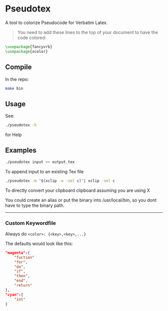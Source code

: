 # Pseudotex
A tool to colorize Pseudocode for Verbatim Latex.

> You need to add these lines to the top of your document to have the code colored:
```latex
\usepackage{fancyvrb}
\usepackage{xcolor}
```

## Compile
In the repo:
```sh
make bin
```

## Usage
See:
```sh
./pseudotex -h
```
for Help

## Examples

```sh
./pseudotex input >> output.tex
```
To append input to an existing Tex file

```sh
./pseudotex -m "$(xclip -o -sel c)"| xclip -sel c
```
To directly convert your clipboard clipboard assuming you are using X

You could create an alias or put the binary into /usr/local/bin, so you dont have to type the binary path.

---
### Custom Keywordfile
Always do ```<color>: {<key>,<key>,...}```

The defaults would look like this:

```json
"magenta":{
    "fuction"
    "for",
    "do",
    "if",
    "then",
    "end",
    "return"
},
"cyan":{
    "int"
}
```

